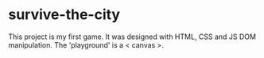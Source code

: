 # survive-the-city

This project is my first game.
It was designed with HTML, CSS and JS DOM manipulation. 
The 'playground' is a < canvas >.

